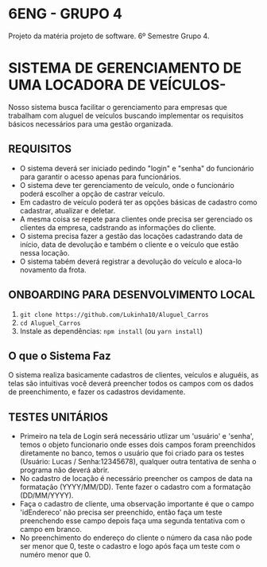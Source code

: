 # 6ENG - GRUPO 4
Projeto da matéria projeto de software. 6º Semestre Grupo 4.

# SISTEMA DE GERENCIAMENTO DE UMA LOCADORA DE VEÍCULOS-
  Nosso sistema busca facilitar o gerenciamento para empresas que trabalham com aluguel de veículos buscando implementar os requisitos básicos necessários para uma gestão organizada.

## REQUISITOS
- O sistema deverá ser iniciado pedindo "login" e "senha" do funcionário para garantir o acesso apenas para funcionários.
- O sistema deve ter gerenciamento de veículo, onde o funcionário poderá escolher a opção de castrar veículo.
- Em cadastro de veículo poderá ter as opções básicas de cadastro como cadastrar, atualizar e deletar.
- A mesma coisa se repete para clientes onde precisa ser gerenciado os clientes da empresa, cadstrando as informações do cliente.
- O sistema precisa fazer a gestão das locações cadastrando data de início, data de devolução e também o cliente e o veículo que estão nessa locação.
- O sistema tabém deverá registrar a devolução do veículo e aloca-lo novamento da frota.

## ONBOARDING PARA DESENVOLVIMENTO LOCAL
1.  `git clone https://github.com/Lukinha10/Aluguel_Carros`
2.  `cd Aluguel_Carros`
3. Instale as dependências: `npm install` (ou `yarn install`)

##  O que o Sistema Faz
O sistema realiza basicamente cadastros de clientes, veículos e aluguéis, as telas são intuitivas você deverá preencher todos os campos com os dados de preenchimento, e fazer os cadastros devidamente.

## TESTES UNITÁRIOS
- Primeiro na tela de Login será necessário utlizar um 'usuário' e 'senha', temos o objeto funcionario onde esses dois campos foram preenchidos diretamente no banco, temos o usuário que foi criado para os testes (Usuário: Lucas / Senha:12345678), qualquer outra tentativa de senha o programa não deverá abrir.
- No cadastro de locação é necessário preencher os campos de data na formatação (YYYY/MM/DD). Tente fazer o cadastro com a formatação (DD/MM/YYYY).
- Faça o cadastro de cliente, uma observação importante é que o campo 'idEndereco' não precisa ser preenchido, então faça um teste preenchendo esse campo depois faça uma segunda tentativa com o campo em branco.
- No preenchimento do endereço do cliente o número da casa não pode ser menor que 0, teste o cadastro e logo após faça um teste com o numéro menor que 0.
